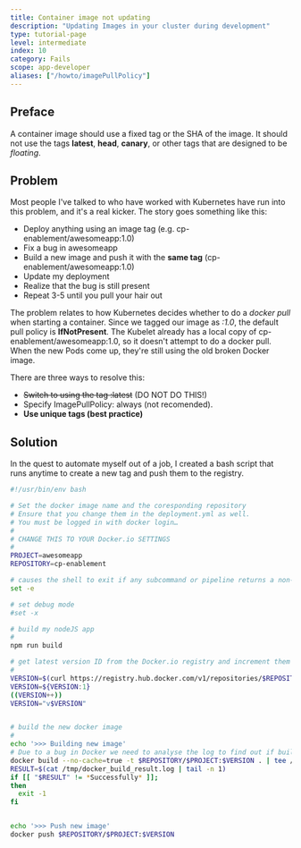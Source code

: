 ```yaml
---
title: Container image not updating
description: "Updating Images in your cluster during development"
type: tutorial-page
level: intermediate
index: 10
category: Fails
scope: app-developer
aliases: ["/howto/imagePullPolicy"]
---
```




## Preface
A container image should use a fixed tag or the SHA of the image. It should not use the tags **latest**, 
**head**, **canary**, or other tags that are designed to be *floating*.

## Problem
Most people I've talked to who have worked with Kubernetes have run into this problem, and it's a real kicker.
The story goes something like this:

 - Deploy anything using an image tag (e.g. cp-enablement/awesomeapp:1.0)
 - Fix a bug in awesomeapp
 - Build a new image and push it with the **same tag** (cp-enablement/awesomeapp:1.0)
 - Update my deployment
 - Realize that the bug is still present
 - Repeat 3-5 until you pull your hair out

The problem relates to how Kubernetes decides whether to do a *docker pull* when starting a container.
Since we tagged our image as *:1.0*, the default pull policy is **IfNotPresent**. The Kubelet already has a local 
copy of cp-enablement/awesomeapp:1.0, so it doesn't attempt to do a docker pull. When the new Pods come up, 
they're still using the old broken Docker image.

There are three ways to resolve this:

 - ~~Switch to using the tag :latest~~  (DO NOT DO THIS!)
 - Specify ImagePullPolicy: always (not recomended).
 - **Use unique tags (best practice)**

## Solution
In the quest to automate myself out of a job, I created a bash script that runs anytime to create a new tag
and push them to the registry.


```sh
#!/usr/bin/env bash

# Set the docker image name and the coresponding repository
# Ensure that you change them in the deployment.yml as well.
# You must be logged in with docker login…
#
# CHANGE THIS TO YOUR Docker.io SETTINGS
#
PROJECT=awesomeapp
REPOSITORY=cp-enablement

# causes the shell to exit if any subcommand or pipeline returns a non-zero status.
set -e

# set debug mode
#set -x

# build my nodeJS app
#
npm run build

# get latest version ID from the Docker.io registry and increment them
#
VERSION=$(curl https://registry.hub.docker.com/v1/repositories/$REPOSITORY/$PROJECT/tags  | sed -e 's/[][]//g' -e 's/"//g' -e 's/ //g' | tr '}' '\n'  | awk -F: '{print $3}' | grep v| tail -n 1)
VERSION=${VERSION:1}
((VERSION++))
VERSION="v$VERSION"


# build the new docker image
#
echo '>>> Building new image'
# Due to a bug in Docker we need to analyse the log to find out if build passed (see https://github.com/dotcloud/docker/issues/1875)
docker build --no-cache=true -t $REPOSITORY/$PROJECT:$VERSION . | tee /tmp/docker_build_result.log
RESULT=$(cat /tmp/docker_build_result.log | tail -n 1)
if [[ "$RESULT" != *Successfully* ]];
then
  exit -1
fi


echo '>>> Push new image'
docker push $REPOSITORY/$PROJECT:$VERSION


```


